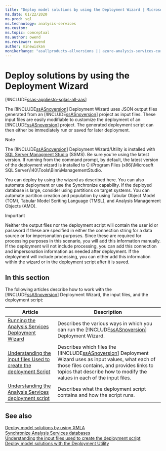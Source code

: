 ```yaml
---
title: "Deploy model solutions by using the Deployment Wizard | Microsoft Docs"
ms.date: 01/22/2020
ms.prod: sql
ms.technology: analysis-services
ms.custom:
ms.topic: conceptual
ms.author: owend
ms.reviewer: owend
author: minewiskan
monikerRange: "asallproducts-allversions || azure-analysis-services-current || >= sql-analysis-services-2016"
---
```

# Deploy solutions by using the Deployment Wizard

[!INCLUDE[ssas-appliesto-sqlas-all-aas](../../includes/ssas-appliesto-sqlas-all-aas.md)]

  The [!INCLUDE[ssASnoversion](../../includes/ssasnoversion-md.md)] Deployment Wizard uses JSON output files generated from an [!INCLUDE[ssASnoversion](../../includes/ssasnoversion-md.md)] project as input files. These input files are easily modifiable to customize the deployment of an [!INCLUDE[ssASnoversion](../../includes/ssasnoversion-md.md)] project. The generated deployment script can then either be immediately run or saved for later deployment.  

> [!NOTE]
> The [!INCLUDE[ssASnoversion](../../includes/ssasnoversion-md.md)] Deployment Wizard/Utility is installed with [SQL Server Managment Studio](/sql/ssms/download-sql-server-management-studio-ssms) (SSMS). Be sure you're using the latest version. If running from the command prompt, by default, the latest version of  the deployment wizard is installed to C:\Program Files (x86)\Microsoft SQL Server\140\Tools\Binn\ManagementStudio. 
  
 You can deploy by using the wizard as described here. You can also automate deployment or use the Synchronize capability. If the deployed database is large, consider using partitions on target systems. You can automate partition creation and population by using Tabular Object Model (TOM), Tabular Model Scriting Language (TMSL), and Analysis Management Objects (AMO).  
  
> [!IMPORTANT]  
>  Neither the output files nor the deployment script will contain the user id or password if these are specified in either the connection string for a data source or for impersonation purposes. Since these are required for processing purposes in this scenario, you will add this information manually. If the deployment will not include processing, you can add this connection and impersonation information as needed after deployment. If the deployment will include processing, you can either add this information within the wizard or in the deployment script after it is saved.  
  
## In this section

 The following articles describe how to work with the [!INCLUDE[ssASnoversion](../../includes/ssasnoversion-md.md)] Deployment Wizard, the input files, and the deployment script:  
  
|Article|Description|  
|-----------|-----------------|  
|[Running the Analysis Services Deployment Wizard](../../analysis-services/deployment/running-the-analysis-services-deployment-wizard.md)|Describes the various ways in which you can run the [!INCLUDE[ssASnoversion](../../includes/ssasnoversion-md.md)] Deployment Wizard.|  
|[Understanding the input files Used to create the deployment Script](../../analysis-services/deployment/deployment-script-files-input-used-to-create-deployment-script.md)|Describes which files the [!INCLUDE[ssASnoversion](../../includes/ssasnoversion-md.md)] Deployment Wizard uses as input values, what each of those files contains, and provides links to topics that describe how to modify the values in each of the input files.|  
|[Understanding the Analysis Services deployment script](../../analysis-services/deployment/understanding-the-analysis-services-deployment-script.md)|Describes what the deployment script contains and how the script runs.|  
  
## See also

 [Deploy model solutions by using XMLA](../../analysis-services/deployment/deploy-model-solutions-using-xmla.md)   
 [Synchronize Analysis Services databases](../../analysis-services/multidimensional-models/synchronize-analysis-services-databases.md)   
 [Understanding the input files used to create the deployment script](../../analysis-services/deployment/deployment-script-files-input-used-to-create-deployment-script.md)   
 [Deploy model solutions with the Deployment Utility](../../analysis-services/deployment/deploy-model-solutions-with-the-deployment-utility.md)  
  
  
